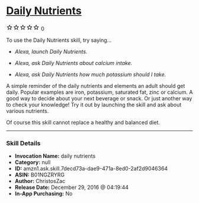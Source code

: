 # [Daily Nutrients](http://alexa.amazon.com/#skills/amzn1.ask.skill.7decd73a-dae9-471a-8ed0-2af2d9046364)
![0 stars](../../images/ic_star_border_black_18dp_1x.png)![0 stars](../../images/ic_star_border_black_18dp_1x.png)![0 stars](../../images/ic_star_border_black_18dp_1x.png)![0 stars](../../images/ic_star_border_black_18dp_1x.png)![0 stars](../../images/ic_star_border_black_18dp_1x.png) 0

To use the Daily Nutrients skill, try saying...

* *Alexa, launch Daily Nutrients.*

* *Alexa, ask Daily Nutrients about calcium intake.*

* *Alexa, ask Daily Nutrients how much potassium should I take.*

A simple reminder of the daily nutrients and elements an adult should get daily. Popular examples are iron, potassium, saturated fat, zinc or calcium. A good way to decide about your next beverage or snack. Or just another way to check your knowledge! Try it out by launching the skill and ask about various nutrients.

Of course this skill cannot replace a healthy and balanced diet.

***

### Skill Details

* **Invocation Name:** daily nutrients
* **Category:** null
* **ID:** amzn1.ask.skill.7decd73a-dae9-471a-8ed0-2af2d9046364
* **ASIN:** B01NGZRYRG
* **Author:** ChristosZac
* **Release Date:** December 29, 2016 @ 04:19:44
* **In-App Purchasing:** No
